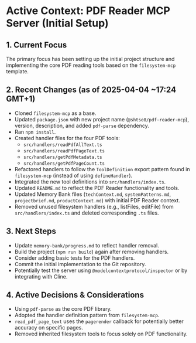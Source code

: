 # Active Context: PDF Reader MCP Server (Initial Setup)

## 1. Current Focus

The primary focus has been setting up the initial project structure and
implementing the core PDF reading tools based on the `filesystem-mcp` template.

## 2. Recent Changes (as of 2025-04-04 ~17:24 GMT+1)

- Cloned `filesystem-mcp` as a base.
- Updated `package.json` with new project name (`@shtse8/pdf-reader-mcp`),
  version, description, and added `pdf-parse` dependency.
- Ran `npm install`.
- Created handler files for the four PDF tools:
  - `src/handlers/readPdfAllText.ts`
  - `src/handlers/readPdfPageText.ts`
  - `src/handlers/getPdfMetadata.ts`
  - `src/handlers/getPdfPageCount.ts`
- Refactored handlers to follow the `ToolDefinition` export pattern found in
  `filesystem-mcp` (instead of using `defineHandler`).
- Integrated the new tool definitions into `src/handlers/index.ts`.
- Updated `README.md` to reflect the PDF Reader functionality and tools.
- Updated Memory Bank files (`techContext.md`, `systemPatterns.md`,
  `projectbrief.md`, `productContext.md`) with initial PDF Reader context.
- Removed unused filesystem handlers (e.g., listFiles, editFile) from
  `src/handlers/index.ts` and deleted corresponding `.ts` files.

## 3. Next Steps

- Update `memory-bank/progress.md` to reflect handler removal.
- Build the project (`npm run build`) again after removing handlers.
- Consider adding basic tests for the PDF handlers.
- Commit the initial implementation to the Git repository.
- Potentially test the server using `@modelcontextprotocol/inspector` or by
  integrating with Cline.

## 4. Active Decisions & Considerations

- Using `pdf-parse` as the core PDF library.
- Adopted the handler definition pattern from `filesystem-mcp`.
- `read_pdf_page_text` uses the `pagerender` callback for potentially better
  accuracy on specific pages.
- Removed inherited filesystem tools to focus solely on PDF functionality.
